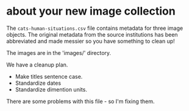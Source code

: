 # about your new image collection

The `cats-human-situations.csv` file contains metadata for three image objects.
The original metadata from the source institutions has been abbreviated and made
messier so you have something to clean up!

The images are in the 'images/' directory.

We have a cleanup plan.
- Make titles sentence case.
- Standardize dates
- Standardize dimention units.

There are some problems with this file - so I'm fixing them. 

